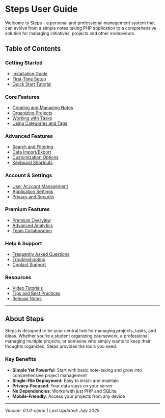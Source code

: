 # Steps User Guide

Welcome to Steps - a personal and professional management system that can evolve
from a simple notes taking PHP application to a comprehensive solution for 
managing initiatives, projects and other endeavours

## Table of Contents

### Getting Started
- [Installation Guide](installation.md)
- [First-Time Setup](setup.md)
- [Quick Start Tutorial](quickstart.md)

### Core Features
- [Creating and Managing Notes](notes.md)
- [Organizing Projects](projects.md)
- [Working with Tasks](tasks.md)
- [Using Categories and Tags](categories.md)

### Advanced Features
- [Search and Filtering](search.md)
- [Data Import/Export](import-export.md)
- [Customization Options](customization.md)
- [Keyboard Shortcuts](shortcuts.md)

### Account & Settings
- [User Account Management](account.md)
- [Application Settings](settings.md)
- [Privacy and Security](privacy.md)

### Premium Features
- [Premium Overview](premium.md)
- [Advanced Analytics](analytics.md)
- [Team Collaboration](collaboration.md)

### Help & Support
- [Frequently Asked Questions](faq.md)
- [Troubleshooting](troubleshooting.md)
- [Contact Support](support.md)

### Resources
- [Video Tutorials](tutorials.md)
- [Tips and Best Practices](tips.md)
- [Release Notes](changelog.md)

---

## About Steps

Steps is designed to be your central hub for managing projects, tasks, and ideas. Whether you're a student organizing coursework, a professional managing multiple projects, or someone who simply wants to keep their thoughts organized, Steps provides the tools you need.

### Key Benefits
- **Simple Yet Powerful**: Start with basic note-taking and grow into comprehensive project management
- **Single-File Deployment**: Easy to install and maintain
- **Privacy-Focused**: Your data stays on your server
- **No Dependencies**: Works with just PHP and SQLite
- **Mobile-Friendly**: Access your projects from any device

---

*Version: 0.1.0-alpha | Last Updated: July 2025*
